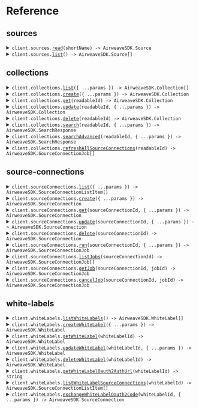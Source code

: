 # Reference

## sources

<details><summary><code>client.sources.<a href="/src/api/resources/sources/client/Client.ts">read</a>(shortName) -> AirweaveSDK.Source</code></summary>
<dl>
<dd>

#### 📝 Description

<dl>
<dd>

<dl>
<dd>

Get detailed information about a specific data source connector.

</dd>
</dl>
</dd>
</dl>

#### 🔌 Usage

<dl>
<dd>

<dl>
<dd>

```typescript
await client.sources.read("short_name");
```

</dd>
</dl>
</dd>
</dl>

#### ⚙️ Parameters

<dl>
<dd>

<dl>
<dd>

**shortName:** `string` — Technical identifier of the source type (e.g., 'github', 'stripe', 'slack')

</dd>
</dl>

<dl>
<dd>

**requestOptions:** `Sources.RequestOptions`

</dd>
</dl>
</dd>
</dl>

</dd>
</dl>
</details>

<details><summary><code>client.sources.<a href="/src/api/resources/sources/client/Client.ts">list</a>() -> AirweaveSDK.Source[]</code></summary>
<dl>
<dd>

#### 📝 Description

<dl>
<dd>

<dl>
<dd>

List all available data source connectors.

<br/><br/>
Returns the complete catalog of source types that Airweave can connect to.

</dd>
</dl>
</dd>
</dl>

#### 🔌 Usage

<dl>
<dd>

<dl>
<dd>

```typescript
await client.sources.list();
```

</dd>
</dl>
</dd>
</dl>

#### ⚙️ Parameters

<dl>
<dd>

<dl>
<dd>

**requestOptions:** `Sources.RequestOptions`

</dd>
</dl>
</dd>
</dl>

</dd>
</dl>
</details>

## collections

<details><summary><code>client.collections.<a href="/src/api/resources/collections/client/Client.ts">list</a>({ ...params }) -> AirweaveSDK.Collection[]</code></summary>
<dl>
<dd>

#### 📝 Description

<dl>
<dd>

<dl>
<dd>

List all collections that belong to your organization.

</dd>
</dl>
</dd>
</dl>

#### 🔌 Usage

<dl>
<dd>

<dl>
<dd>

```typescript
await client.collections.list();
```

</dd>
</dl>
</dd>
</dl>

#### ⚙️ Parameters

<dl>
<dd>

<dl>
<dd>

**request:** `AirweaveSDK.ListCollectionsGetRequest`

</dd>
</dl>

<dl>
<dd>

**requestOptions:** `Collections.RequestOptions`

</dd>
</dl>
</dd>
</dl>

</dd>
</dl>
</details>

<details><summary><code>client.collections.<a href="/src/api/resources/collections/client/Client.ts">create</a>({ ...params }) -> AirweaveSDK.Collection</code></summary>
<dl>
<dd>

#### 📝 Description

<dl>
<dd>

<dl>
<dd>

Create a new collection.

The newly created collection is initially empty and does not contain any data
until you explicitly add source connections to it.

</dd>
</dl>
</dd>
</dl>

#### 🔌 Usage

<dl>
<dd>

<dl>
<dd>

```typescript
await client.collections.create({
    name: "Finance Data",
    readable_id: "finance-data-reports",
});
```

</dd>
</dl>
</dd>
</dl>

#### ⚙️ Parameters

<dl>
<dd>

<dl>
<dd>

**request:** `AirweaveSDK.CollectionCreate`

</dd>
</dl>

<dl>
<dd>

**requestOptions:** `Collections.RequestOptions`

</dd>
</dl>
</dd>
</dl>

</dd>
</dl>
</details>

<details><summary><code>client.collections.<a href="/src/api/resources/collections/client/Client.ts">get</a>(readableId) -> AirweaveSDK.Collection</code></summary>
<dl>
<dd>

#### 📝 Description

<dl>
<dd>

<dl>
<dd>

Retrieve a specific collection by its readable ID.

</dd>
</dl>
</dd>
</dl>

#### 🔌 Usage

<dl>
<dd>

<dl>
<dd>

```typescript
await client.collections.get("readable_id");
```

</dd>
</dl>
</dd>
</dl>

#### ⚙️ Parameters

<dl>
<dd>

<dl>
<dd>

**readableId:** `string` — The unique readable identifier of the collection (e.g., 'finance-data-ab123')

</dd>
</dl>

<dl>
<dd>

**requestOptions:** `Collections.RequestOptions`

</dd>
</dl>
</dd>
</dl>

</dd>
</dl>
</details>

<details><summary><code>client.collections.<a href="/src/api/resources/collections/client/Client.ts">update</a>(readableId, { ...params }) -> AirweaveSDK.Collection</code></summary>
<dl>
<dd>

#### 📝 Description

<dl>
<dd>

<dl>
<dd>

Update a collection's properties.

Modifies the display name of an existing collection.
Note that the readable ID cannot be changed after creation to maintain stable
API endpoints and preserve any existing integrations or bookmarks.

</dd>
</dl>
</dd>
</dl>

#### 🔌 Usage

<dl>
<dd>

<dl>
<dd>

```typescript
await client.collections.update("readable_id", {
    name: "Updated Finance Data",
});
```

</dd>
</dl>
</dd>
</dl>

#### ⚙️ Parameters

<dl>
<dd>

<dl>
<dd>

**readableId:** `string` — The unique readable identifier of the collection to update

</dd>
</dl>

<dl>
<dd>

**request:** `AirweaveSDK.CollectionUpdate`

</dd>
</dl>

<dl>
<dd>

**requestOptions:** `Collections.RequestOptions`

</dd>
</dl>
</dd>
</dl>

</dd>
</dl>
</details>

<details><summary><code>client.collections.<a href="/src/api/resources/collections/client/Client.ts">delete</a>(readableId) -> AirweaveSDK.Collection</code></summary>
<dl>
<dd>

#### 📝 Description

<dl>
<dd>

<dl>
<dd>

Delete a collection and all associated data.

Permanently removes a collection from your organization including all synced data
from the destination systems. All source connections within this collection
will also be deleted as part of the cleanup process. This action cannot be undone.

</dd>
</dl>
</dd>
</dl>

#### 🔌 Usage

<dl>
<dd>

<dl>
<dd>

```typescript
await client.collections.delete("readable_id");
```

</dd>
</dl>
</dd>
</dl>

#### ⚙️ Parameters

<dl>
<dd>

<dl>
<dd>

**readableId:** `string` — The unique readable identifier of the collection to delete

</dd>
</dl>

<dl>
<dd>

**requestOptions:** `Collections.RequestOptions`

</dd>
</dl>
</dd>
</dl>

</dd>
</dl>
</details>

<details><summary><code>client.collections.<a href="/src/api/resources/collections/client/Client.ts">search</a>(readableId, { ...params }) -> AirweaveSDK.SearchResponse</code></summary>
<dl>
<dd>

#### 📝 Description

<dl>
<dd>

<dl>
<dd>

Search across all data sources within the specified collection.

This GET endpoint provides basic search functionality. For advanced filtering
and options, use the POST /search endpoint.

</dd>
</dl>
</dd>
</dl>

#### 🔌 Usage

<dl>
<dd>

<dl>
<dd>

```typescript
await client.collections.search("readable_id", {
    query: "customer payment issues",
});
```

</dd>
</dl>
</dd>
</dl>

#### ⚙️ Parameters

<dl>
<dd>

<dl>
<dd>

**readableId:** `string` — The unique readable identifier of the collection to search

</dd>
</dl>

<dl>
<dd>

**request:** `AirweaveSDK.SearchCollectionsReadableIdSearchGetRequest`

</dd>
</dl>

<dl>
<dd>

**requestOptions:** `Collections.RequestOptions`

</dd>
</dl>
</dd>
</dl>

</dd>
</dl>
</details>

<details><summary><code>client.collections.<a href="/src/api/resources/collections/client/Client.ts">searchAdvanced</a>(readableId, { ...params }) -> AirweaveSDK.SearchResponse</code></summary>
<dl>
<dd>

#### 📝 Description

<dl>
<dd>

<dl>
<dd>

Advanced search with comprehensive filtering and options.

This endpoint supports:

- Metadata filtering using Qdrant's native filter syntax
- Pagination with offset and limit
- Score threshold filtering
- Query expansion strategies (default: AUTO, generates up to 4 variations)
- Automatic filter extraction from natural language (default: ON)
- LLM-based result reranking (default: ON)

Default behavior:

- Query expansion: ON (AUTO strategy)
- Query interpretation: ON (extracts filters from natural language)
- Reranking: ON (improves relevance using LLM)
- Score threshold: None (no filtering)

To disable features, explicitly set:

- enable_reranking: false
- enable_query_interpretation: false
- expansion_strategy: "no_expansion"
  </dd>
  </dl>
  </dd>
  </dl>

#### 🔌 Usage

<dl>
<dd>

<dl>
<dd>

```typescript
await client.collections.searchAdvanced("readable_id", {
    query: "customer payment issues",
    filter: {
        must: {
            key: "key",
        },
    },
    limit: 10,
    score_threshold: 0.7,
    response_type: "completion",
});
```

</dd>
</dl>
</dd>
</dl>

#### ⚙️ Parameters

<dl>
<dd>

<dl>
<dd>

**readableId:** `string` — The unique readable identifier of the collection to search

</dd>
</dl>

<dl>
<dd>

**request:** `AirweaveSDK.SearchRequest`

</dd>
</dl>

<dl>
<dd>

**requestOptions:** `Collections.RequestOptions`

</dd>
</dl>
</dd>
</dl>

</dd>
</dl>
</details>

<details><summary><code>client.collections.<a href="/src/api/resources/collections/client/Client.ts">refreshAllSourceConnections</a>(readableId) -> AirweaveSDK.SourceConnectionJob[]</code></summary>
<dl>
<dd>

#### 📝 Description

<dl>
<dd>

<dl>
<dd>

Trigger data synchronization for all source connections in the collection.

The sync jobs run asynchronously in the background, so this endpoint
returns immediately with job details that you can use to track progress. You can
monitor the status of individual data synchronization using the source connection
endpoints.

</dd>
</dl>
</dd>
</dl>

#### 🔌 Usage

<dl>
<dd>

<dl>
<dd>

```typescript
await client.collections.refreshAllSourceConnections("readable_id");
```

</dd>
</dl>
</dd>
</dl>

#### ⚙️ Parameters

<dl>
<dd>

<dl>
<dd>

**readableId:** `string` — The unique readable identifier of the collection to refresh

</dd>
</dl>

<dl>
<dd>

**requestOptions:** `Collections.RequestOptions`

</dd>
</dl>
</dd>
</dl>

</dd>
</dl>
</details>

## source-connections

<details><summary><code>client.sourceConnections.<a href="/src/api/resources/sourceConnections/client/Client.ts">list</a>({ ...params }) -> AirweaveSDK.SourceConnectionListItem[]</code></summary>
<dl>
<dd>

#### 📝 Description

<dl>
<dd>

<dl>
<dd>

List source connections across your organization.

By default, returns ALL source connections from every collection in your
organization. Use the 'collection' parameter to filter results to a specific
collection. This is useful for getting an overview of all your data sources
or managing connections within a particular collection.

</dd>
</dl>
</dd>
</dl>

#### 🔌 Usage

<dl>
<dd>

<dl>
<dd>

```typescript
await client.sourceConnections.list();
```

</dd>
</dl>
</dd>
</dl>

#### ⚙️ Parameters

<dl>
<dd>

<dl>
<dd>

**request:** `AirweaveSDK.ListSourceConnectionsGetRequest`

</dd>
</dl>

<dl>
<dd>

**requestOptions:** `SourceConnections.RequestOptions`

</dd>
</dl>
</dd>
</dl>

</dd>
</dl>
</details>

<details><summary><code>client.sourceConnections.<a href="/src/api/resources/sourceConnections/client/Client.ts">create</a>({ ...params }) -> AirweaveSDK.SourceConnection</code></summary>
<dl>
<dd>

#### 📝 Description

<dl>
<dd>

<dl>
<dd>

Create a new source connection to sync data into your collection.

**This endpoint only works for sources that do not use OAuth2.0.**
Sources that do use OAuth2.0 like Google Drive, Slack, or HubSpot must be
connected through the UI where you can complete the OAuth consent flow
or using Auth Providers (see [Auth Providers](/docs/auth-providers)).<br/><br/>

Credentials for a source have to be provided using the `auth_fields` field.
Currently, it is not automatically checked if the provided credentials are valid.
If they are not valid, the data synchronization will fail.<br/><br/>

Check the documentation of a specific source (for example
[Github](https://docs.airweave.ai/docs/connectors/github)) to see what kind
of authentication is used.

</dd>
</dl>
</dd>
</dl>

#### 🔌 Usage

<dl>
<dd>

<dl>
<dd>

```typescript
await client.sourceConnections.create({
    name: "Production Stripe Account",
    short_name: "stripe",
});
```

</dd>
</dl>
</dd>
</dl>

#### ⚙️ Parameters

<dl>
<dd>

<dl>
<dd>

**request:** `AirweaveSDK.SourceConnectionCreate`

</dd>
</dl>

<dl>
<dd>

**requestOptions:** `SourceConnections.RequestOptions`

</dd>
</dl>
</dd>
</dl>

</dd>
</dl>
</details>

<details><summary><code>client.sourceConnections.<a href="/src/api/resources/sourceConnections/client/Client.ts">get</a>(sourceConnectionId, { ...params }) -> AirweaveSDK.SourceConnection</code></summary>
<dl>
<dd>

#### 📝 Description

<dl>
<dd>

<dl>
<dd>

Retrieve a specific source connection by its ID.

</dd>
</dl>
</dd>
</dl>

#### 🔌 Usage

<dl>
<dd>

<dl>
<dd>

```typescript
await client.sourceConnections.get("source_connection_id");
```

</dd>
</dl>
</dd>
</dl>

#### ⚙️ Parameters

<dl>
<dd>

<dl>
<dd>

**sourceConnectionId:** `string` — The unique identifier of the source connection

</dd>
</dl>

<dl>
<dd>

**request:** `AirweaveSDK.GetSourceConnectionsSourceConnectionIdGetRequest`

</dd>
</dl>

<dl>
<dd>

**requestOptions:** `SourceConnections.RequestOptions`

</dd>
</dl>
</dd>
</dl>

</dd>
</dl>
</details>

<details><summary><code>client.sourceConnections.<a href="/src/api/resources/sourceConnections/client/Client.ts">update</a>(sourceConnectionId, { ...params }) -> AirweaveSDK.SourceConnection</code></summary>
<dl>
<dd>

#### 📝 Description

<dl>
<dd>

<dl>
<dd>

Update a source connection's properties.

Modify the configuration of an existing source connection including its name,
authentication credentials, configuration fields, sync schedule, or source-specific settings.

</dd>
</dl>
</dd>
</dl>

#### 🔌 Usage

<dl>
<dd>

<dl>
<dd>

```typescript
await client.sourceConnections.update("source_connection_id");
```

</dd>
</dl>
</dd>
</dl>

#### ⚙️ Parameters

<dl>
<dd>

<dl>
<dd>

**sourceConnectionId:** `string` — The unique identifier of the source connection to update

</dd>
</dl>

<dl>
<dd>

**request:** `AirweaveSDK.SourceConnectionUpdate`

</dd>
</dl>

<dl>
<dd>

**requestOptions:** `SourceConnections.RequestOptions`

</dd>
</dl>
</dd>
</dl>

</dd>
</dl>
</details>

<details><summary><code>client.sourceConnections.<a href="/src/api/resources/sourceConnections/client/Client.ts">delete</a>(sourceConnectionId) -> AirweaveSDK.SourceConnection</code></summary>
<dl>
<dd>

#### 📝 Description

<dl>
<dd>

<dl>
<dd>

Delete a source connection and all associated data.

Permanently removes the source connection configuration and credentials.
By default, previously synced data remains in your destination systems for continuity.
Use delete_data=true to also remove all associated data from destination systems.

</dd>
</dl>
</dd>
</dl>

#### 🔌 Usage

<dl>
<dd>

<dl>
<dd>

```typescript
await client.sourceConnections.delete("source_connection_id");
```

</dd>
</dl>
</dd>
</dl>

#### ⚙️ Parameters

<dl>
<dd>

<dl>
<dd>

**sourceConnectionId:** `string` — The unique identifier of the source connection to delete

</dd>
</dl>

<dl>
<dd>

**requestOptions:** `SourceConnections.RequestOptions`

</dd>
</dl>
</dd>
</dl>

</dd>
</dl>
</details>

<details><summary><code>client.sourceConnections.<a href="/src/api/resources/sourceConnections/client/Client.ts">run</a>(sourceConnectionId, { ...params }) -> AirweaveSDK.SourceConnectionJob</code></summary>
<dl>
<dd>

#### 📝 Description

<dl>
<dd>

<dl>
<dd>

Manually trigger a data sync for this source connection.

Starts an immediate synchronization job that extracts fresh data from your source,
transforms it according to your configuration, and updates the destination systems.
The job runs asynchronously and endpoint returns immediately with tracking information.

</dd>
</dl>
</dd>
</dl>

#### 🔌 Usage

<dl>
<dd>

<dl>
<dd>

```typescript
await client.sourceConnections.run("source_connection_id");
```

</dd>
</dl>
</dd>
</dl>

#### ⚙️ Parameters

<dl>
<dd>

<dl>
<dd>

**sourceConnectionId:** `string` — The unique identifier of the source connection to sync

</dd>
</dl>

<dl>
<dd>

**request:** `AirweaveSDK.BodyRunSourceConnectionsSourceConnectionIdRunPost`

</dd>
</dl>

<dl>
<dd>

**requestOptions:** `SourceConnections.RequestOptions`

</dd>
</dl>
</dd>
</dl>

</dd>
</dl>
</details>

<details><summary><code>client.sourceConnections.<a href="/src/api/resources/sourceConnections/client/Client.ts">listJobs</a>(sourceConnectionId) -> AirweaveSDK.SourceConnectionJob[]</code></summary>
<dl>
<dd>

#### 📝 Description

<dl>
<dd>

<dl>
<dd>

List all sync jobs for a source connection.

Returns the complete history of data synchronization jobs including successful syncs,
failed attempts, and currently running operations.

</dd>
</dl>
</dd>
</dl>

#### 🔌 Usage

<dl>
<dd>

<dl>
<dd>

```typescript
await client.sourceConnections.listJobs("source_connection_id");
```

</dd>
</dl>
</dd>
</dl>

#### ⚙️ Parameters

<dl>
<dd>

<dl>
<dd>

**sourceConnectionId:** `string` — The unique identifier of the source connection

</dd>
</dl>

<dl>
<dd>

**requestOptions:** `SourceConnections.RequestOptions`

</dd>
</dl>
</dd>
</dl>

</dd>
</dl>
</details>

<details><summary><code>client.sourceConnections.<a href="/src/api/resources/sourceConnections/client/Client.ts">getJob</a>(sourceConnectionId, jobId) -> AirweaveSDK.SourceConnectionJob</code></summary>
<dl>
<dd>

#### 📝 Description

<dl>
<dd>

<dl>
<dd>

Get detailed information about a specific sync job.

</dd>
</dl>
</dd>
</dl>

#### 🔌 Usage

<dl>
<dd>

<dl>
<dd>

```typescript
await client.sourceConnections.getJob("source_connection_id", "job_id");
```

</dd>
</dl>
</dd>
</dl>

#### ⚙️ Parameters

<dl>
<dd>

<dl>
<dd>

**sourceConnectionId:** `string` — The unique identifier of the source connection

</dd>
</dl>

<dl>
<dd>

**jobId:** `string` — The unique identifier of the sync job

</dd>
</dl>

<dl>
<dd>

**requestOptions:** `SourceConnections.RequestOptions`

</dd>
</dl>
</dd>
</dl>

</dd>
</dl>
</details>

<details><summary><code>client.sourceConnections.<a href="/src/api/resources/sourceConnections/client/Client.ts">cancelJob</a>(sourceConnectionId, jobId) -> AirweaveSDK.SourceConnectionJob</code></summary>
<dl>
<dd>

#### 📝 Description

<dl>
<dd>

<dl>
<dd>

Cancel a running sync job.

Sends a cancellation signal to stop an in-progress data synchronization.
The job will complete its current operation and then terminate gracefully.
Only jobs in 'created', 'pending', or 'in_progress' states can be cancelled.

</dd>
</dl>
</dd>
</dl>

#### 🔌 Usage

<dl>
<dd>

<dl>
<dd>

```typescript
await client.sourceConnections.cancelJob("source_connection_id", "job_id");
```

</dd>
</dl>
</dd>
</dl>

#### ⚙️ Parameters

<dl>
<dd>

<dl>
<dd>

**sourceConnectionId:** `string` — The unique identifier of the source connection

</dd>
</dl>

<dl>
<dd>

**jobId:** `string` — The unique identifier of the sync job to cancel

</dd>
</dl>

<dl>
<dd>

**requestOptions:** `SourceConnections.RequestOptions`

</dd>
</dl>
</dd>
</dl>

</dd>
</dl>
</details>

## white-labels

<details><summary><code>client.whiteLabels.<a href="/src/api/resources/whiteLabels/client/Client.ts">listWhiteLabels</a>() -> AirweaveSDK.WhiteLabel[]</code></summary>
<dl>
<dd>

#### 📝 Description

<dl>
<dd>

<dl>
<dd>

List all white label integrations for your organization.

<br/><br/>
Returns all custom OAuth integrations configured with your own branding and
credentials. These integrations allow you to present OAuth consent screens with
your company name instead of Airweave.<br/><br/>**White label integrations only
work with OAuth2.0 sources** like Slack, Google Drive, or HubSpot that require
OAuth consent flows.

</dd>
</dl>
</dd>
</dl>

#### 🔌 Usage

<dl>
<dd>

<dl>
<dd>

```typescript
await client.whiteLabels.listWhiteLabels();
```

</dd>
</dl>
</dd>
</dl>

#### ⚙️ Parameters

<dl>
<dd>

<dl>
<dd>

**requestOptions:** `WhiteLabels.RequestOptions`

</dd>
</dl>
</dd>
</dl>

</dd>
</dl>
</details>

<details><summary><code>client.whiteLabels.<a href="/src/api/resources/whiteLabels/client/Client.ts">createWhiteLabel</a>({ ...params }) -> AirweaveSDK.WhiteLabel</code></summary>
<dl>
<dd>

#### 📝 Description

<dl>
<dd>

<dl>
<dd>

Create a new white label integration.

<br/><br/>
**This only works for sources that use OAuth2.0 authentication** like Slack,
Google Drive, GitHub, or HubSpot.<br/><br/>Sets up a custom OAuth integration
using your own OAuth application credentials and branding. Once created,
customers will see your company name during OAuth consent flows instead of
Airweave. This requires you to have already configured your own OAuth
application with the target service provider.

</dd>
</dl>
</dd>
</dl>

#### 🔌 Usage

<dl>
<dd>

<dl>
<dd>

```typescript
await client.whiteLabels.createWhiteLabel({
    name: "Customer Portal Slack Integration",
    source_short_name: "slack",
    redirect_url: "https://yourapp.com/auth/slack/callback",
    client_id: "1234567890.1234567890123",
    client_secret: "abcdefghijklmnopqrstuvwxyz123456",
    allowed_origins: "https://yourapp.com,https://app.yourapp.com",
});
```

</dd>
</dl>
</dd>
</dl>

#### ⚙️ Parameters

<dl>
<dd>

<dl>
<dd>

**request:** `AirweaveSDK.WhiteLabelCreate`

</dd>
</dl>

<dl>
<dd>

**requestOptions:** `WhiteLabels.RequestOptions`

</dd>
</dl>
</dd>
</dl>

</dd>
</dl>
</details>

<details><summary><code>client.whiteLabels.<a href="/src/api/resources/whiteLabels/client/Client.ts">getWhiteLabel</a>(whiteLabelId) -> AirweaveSDK.WhiteLabel</code></summary>
<dl>
<dd>

#### 📝 Description

<dl>
<dd>

<dl>
<dd>

Retrieve a specific white label integration by its ID.

</dd>
</dl>
</dd>
</dl>

#### 🔌 Usage

<dl>
<dd>

<dl>
<dd>

```typescript
await client.whiteLabels.getWhiteLabel("white_label_id");
```

</dd>
</dl>
</dd>
</dl>

#### ⚙️ Parameters

<dl>
<dd>

<dl>
<dd>

**whiteLabelId:** `string` — The unique identifier of the white label integration

</dd>
</dl>

<dl>
<dd>

**requestOptions:** `WhiteLabels.RequestOptions`

</dd>
</dl>
</dd>
</dl>

</dd>
</dl>
</details>

<details><summary><code>client.whiteLabels.<a href="/src/api/resources/whiteLabels/client/Client.ts">updateWhiteLabel</a>(whiteLabelId, { ...params }) -> AirweaveSDK.WhiteLabel</code></summary>
<dl>
<dd>

#### 📝 Description

<dl>
<dd>

<dl>
<dd>

Update a white label integration's configuration.

</dd>
</dl>
</dd>
</dl>

#### 🔌 Usage

<dl>
<dd>

<dl>
<dd>

```typescript
await client.whiteLabels.updateWhiteLabel("white_label_id", {
    name: "Updated Customer Portal Integration",
    redirect_url: "https://v2.yourapp.com/auth/slack/callback",
    allowed_origins: "https://v2.yourapp.com,https://api.yourapp.com",
});
```

</dd>
</dl>
</dd>
</dl>

#### ⚙️ Parameters

<dl>
<dd>

<dl>
<dd>

**whiteLabelId:** `string` — The unique identifier of the white label integration to update

</dd>
</dl>

<dl>
<dd>

**request:** `AirweaveSDK.WhiteLabelUpdate`

</dd>
</dl>

<dl>
<dd>

**requestOptions:** `WhiteLabels.RequestOptions`

</dd>
</dl>
</dd>
</dl>

</dd>
</dl>
</details>

<details><summary><code>client.whiteLabels.<a href="/src/api/resources/whiteLabels/client/Client.ts">deleteWhiteLabel</a>(whiteLabelId) -> AirweaveSDK.WhiteLabel</code></summary>
<dl>
<dd>

#### 📝 Description

<dl>
<dd>

<dl>
<dd>

Delete a white label integration.

<br/><br/>
Permanently removes the white label configuration and OAuth credentials.
Existing source connections created through this integration will continue to work,
but no new OAuth flows can be initiated until a new white label integration is created.

</dd>
</dl>
</dd>
</dl>

#### 🔌 Usage

<dl>
<dd>

<dl>
<dd>

```typescript
await client.whiteLabels.deleteWhiteLabel("white_label_id");
```

</dd>
</dl>
</dd>
</dl>

#### ⚙️ Parameters

<dl>
<dd>

<dl>
<dd>

**whiteLabelId:** `string` — The unique identifier of the white label integration to delete

</dd>
</dl>

<dl>
<dd>

**requestOptions:** `WhiteLabels.RequestOptions`

</dd>
</dl>
</dd>
</dl>

</dd>
</dl>
</details>

<details><summary><code>client.whiteLabels.<a href="/src/api/resources/whiteLabels/client/Client.ts">getWhiteLabelOauth2AuthUrl</a>(whiteLabelId) -> string</code></summary>
<dl>
<dd>

#### 📝 Description

<dl>
<dd>

<dl>
<dd>

Generate a branded OAuth2 authorization URL for customer authentication.

<br/><br/>
Creates the OAuth consent URL that customers should be redirected to for
authentication. The OAuth consent screen will display your company name and
branding instead of Airweave.

</dd>
</dl>
</dd>
</dl>

#### 🔌 Usage

<dl>
<dd>

<dl>
<dd>

```typescript
await client.whiteLabels.getWhiteLabelOauth2AuthUrl("white_label_id");
```

</dd>
</dl>
</dd>
</dl>

#### ⚙️ Parameters

<dl>
<dd>

<dl>
<dd>

**whiteLabelId:** `string` — The unique identifier of the white label integration

</dd>
</dl>

<dl>
<dd>

**requestOptions:** `WhiteLabels.RequestOptions`

</dd>
</dl>
</dd>
</dl>

</dd>
</dl>
</details>

<details><summary><code>client.whiteLabels.<a href="/src/api/resources/whiteLabels/client/Client.ts">listWhiteLabelSourceConnections</a>(whiteLabelId) -> AirweaveSDK.SourceConnectionListItem[]</code></summary>
<dl>
<dd>

#### 📝 Description

<dl>
<dd>

<dl>
<dd>

List all source connections created through a specific white label integration.

<br/><br/>
Returns source connections that were established using this white label's OAuth flow.

</dd>
</dl>
</dd>
</dl>

#### 🔌 Usage

<dl>
<dd>

<dl>
<dd>

```typescript
await client.whiteLabels.listWhiteLabelSourceConnections("white_label_id");
```

</dd>
</dl>
</dd>
</dl>

#### ⚙️ Parameters

<dl>
<dd>

<dl>
<dd>

**whiteLabelId:** `string` — The unique identifier of the white label integration

</dd>
</dl>

<dl>
<dd>

**requestOptions:** `WhiteLabels.RequestOptions`

</dd>
</dl>
</dd>
</dl>

</dd>
</dl>
</details>

<details><summary><code>client.whiteLabels.<a href="/src/api/resources/whiteLabels/client/Client.ts">exchangeWhiteLabelOauth2Code</a>(whiteLabelId, { ...params }) -> AirweaveSDK.SourceConnection</code></summary>
<dl>
<dd>

#### 📝 Description

<dl>
<dd>

<dl>
<dd>

Complete the OAuth flow and create a source connection.

<br/><br/>
**This is the core endpoint that converts OAuth authorization codes into working
source connections.**<br/><br/>The OAuth credentials are obtained automatically
from the authorization code - you do not need to provide auth_fields. The white
label integration is automatically linked to the created source connection for
tracking and branding purposes.

</dd>
</dl>
</dd>
</dl>

#### 🔌 Usage

<dl>
<dd>

<dl>
<dd>

```typescript
await client.whiteLabels.exchangeWhiteLabelOauth2Code("white_label_id", {
    code: "4/P7q7W91a-oMsCeLvIaQm6bTrgtp7",
});
```

</dd>
</dl>
</dd>
</dl>

#### ⚙️ Parameters

<dl>
<dd>

<dl>
<dd>

**whiteLabelId:** `string` — The unique identifier of the white label integration

</dd>
</dl>

<dl>
<dd>

**request:** `AirweaveSDK.BodyExchangeWhiteLabelOauth2CodeWhiteLabelsWhiteLabelIdOauth2CodePost`

</dd>
</dl>

<dl>
<dd>

**requestOptions:** `WhiteLabels.RequestOptions`

</dd>
</dl>
</dd>
</dl>

</dd>
</dl>
</details>
